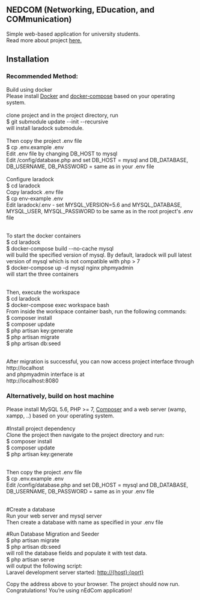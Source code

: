## NEDCOM (Networking, EDucation, and COMmunication)<br>
Simple web-based application for university students.<br>
Read more about project <a href="https://github.com/heanhsok/hkms-fhsu-se-project/blob/master/Report3-Final.pdf">here.</a>

<h2>Installation</h2>
<h3>Recommended Method:</h3>
Build using docker</br>
Please install <a href="https://docs.docker.com/install/">Docker</a> and <a href="https://docs.docker.com/compose/install/">docker-compose</a> based on your operating system.</br></br>
clone project and in the project directory, run </br>
$ git submodule update --init --recursive <br>
will install laradock submodule.</br></br>
Then copy the project .env file</br>
$ cp .env.example .env</br>
Edit .env file by changing DB_HOST to mysql</br>
Edit /config/database.php and set DB_HOST = mysql and DB_DATABASE, DB_USERNAME, DB_PASSWORD = same as in your .env file<br><br>
Configure laradock</br>
$ cd laradock</br>
Copy laradock .env file</br>
$ cp env-example .env</br>
Edit laradock/.env - set MYSQL_VERSION=5.6 and MYSQL_DATABASE, MYSQL_USER, MYSQL_PASSWORD to be same as in the root project's .env file</br></br>

To start the docker containers<br>
$ cd laradock</br>
$ docker-compose build --no-cache mysql</br>
will build the specified version of mysql. By default, laradock will pull latest version of mysql which is not compatible with php > 7</br>
$ docker-compose up -d mysql nginx phpmyadmin</br>
will start the three containers<br><br>

Then, execute the workspace<br>
$ cd laradock</br>
$ docker-compose exec workspace bash</br>
From inside the workspace container bash, run the following commands:<br>
$ composer install<br>
$ composer update<br>
$ php artisan key:generate<br>
$ php artisan migrate<br>
$ php artisan db:seed<br><br>

After migration is successful, you can now access project interface through<br>
http://localhost<br>
and phpmyadmin interface is at<br>
http://localhost:8080<br>


<h3>Alternatively, build on host machine</h3>
Please install MySQL 5.6, PHP >= 7, <a href="https://getcomposer.org/download/">Composer</a> and a web server (wamp, xampp, ..) based on your operating system.<br><br>
#Install project dependency<br>
Clone the project then navigate to the project directory and run:<br>
$ composer install<br>
$ composer update<br>
$ php artisan key:generate<br><br>

Then copy the project .env file</br>
$ cp .env.example .env</br>
Edit /config/database.php and set DB_HOST = mysql and DB_DATABASE, DB_USERNAME, DB_PASSWORD = same as in your .env file<br><br>

#Create a database<br>
Run your web server and mysql server<br>
Then create a database with name as specified in your .env file<br>

#Run Database Migration and Seeder</br>
$ php artisan migrate<br>
$ php artisan db:seed<br>
will roll the database fields and populate it with test data.<br>
$ php artisan serve<br>
will output the following script:</br>
Laravel development server started: <http://{host}:{port}><br>

Copy the address above to your browser. The project should now run.<br>
Congratulations! You’re using nEdCom application!
